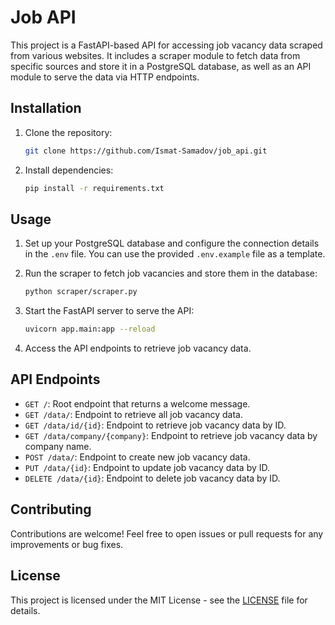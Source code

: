 # Job API

This project is a FastAPI-based API for accessing job vacancy data scraped from various websites. It includes a scraper module to fetch data from specific sources and store it in a PostgreSQL database, as well as an API module to serve the data via HTTP endpoints.

## Installation

1. Clone the repository:

    ```bash
    git clone https://github.com/Ismat-Samadov/job_api.git
    ```

2. Install dependencies:

    ```bash
    pip install -r requirements.txt
    ```

## Usage

1. Set up your PostgreSQL database and configure the connection details in the `.env` file. You can use the provided `.env.example` file as a template.

2. Run the scraper to fetch job vacancies and store them in the database:

    ```bash
    python scraper/scraper.py
    ```

3. Start the FastAPI server to serve the API:

    ```bash
    uvicorn app.main:app --reload
    ```

4. Access the API endpoints to retrieve job vacancy data.

## API Endpoints

- `GET /`: Root endpoint that returns a welcome message.
- `GET /data/`: Endpoint to retrieve all job vacancy data.
- `GET /data/id/{id}`: Endpoint to retrieve job vacancy data by ID.
- `GET /data/company/{company}`: Endpoint to retrieve job vacancy data by company name.
- `POST /data/`: Endpoint to create new job vacancy data.
- `PUT /data/{id}`: Endpoint to update job vacancy data by ID.
- `DELETE /data/{id}`: Endpoint to delete job vacancy data by ID.

## Contributing

Contributions are welcome! Feel free to open issues or pull requests for any improvements or bug fixes.

## License

This project is licensed under the MIT License - see the [LICENSE](LICENSE) file for details.